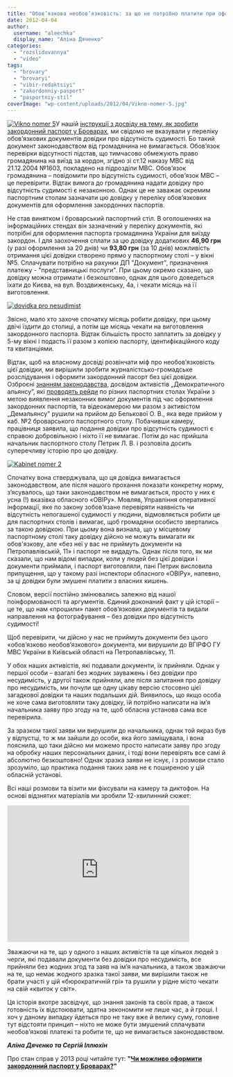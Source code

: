```yaml
---
title: "Обов’язкова необов’язковість: за що не потрібно платити при оформленні закордонного паспорта"
date: 2012-04-04
author: 
  username: "aleechka"
  display_name: "Аліна Дяченко"
categories: 
  - "rozsliduvannya"
  - "video"
tags: 
  - "brovary"
  - "brovaryi"
  - "vibir-redaktsiyi"
  - "zakordonniy-pasport"
  - "pasportniy-stil"
coverImage: "wp-content/uploads/2012/04/Vikno-nomer-5.jpg"
---
```


[![](https://mpz.brovary.org/wp-content/uploads/2012/04/Vikno-nomer-5.jpg "Vikno nomer 5")](https://mpz.brovary.org/wp-content/uploads/2012/04/Vikno-nomer-5.jpg)У нашій [інструкції з досвіду на тему, як зробити закордонний паспорт у Броварах](https://mpz.brovary.org/zakordonny-pasport-brovary-instrukciya/), ми свідомо не вказували у переліку обов’язкових документів довідки про відсутність судимості. Бо такий документ законодавством від громадянина не вимагається. Обов’язок перевірки відсутності підстав, що тимчасово обмежують право громадянина на виїзд за кордон, згідно зі ст.12 наказу МВС від 21.12.2004 №1603, покладено на підрозділи МВС. Обов’язок громадянина – повідомити про відсутність судимості, обов’язок МВС – це перевірити. Відтак вимога до громадянина надати довідку про відсутність судимості є незаконною. Однак це не заважає окремим паспортним столам зазначати цю довідку у переліку обов’язкових документів для оформлення закордонних паспортів.

Не став винятком і броварський паспортний стіл. В оголошеннях на інформаційних стендах він зазначений у переліку документів, які потрібні для оформлення паспорта громадянина України для виїзду закордон. І для заохочення сплати за цю довідку додаткових **46,90 грн** (у разі оформлення за 20 днів) чи **93,80 грн** (за 10 днів) можливість отримання цієї довідки створено прямо у паспортному столі – у вікні №5. Сплачувати потрібно на рахунки ДП "Документ", призначення платежу - "представницькі послуги". При цьому окремо сказано, що довідку можна отримати і безкоштовно, однак для цього доведеться їхати до Києва, на вул. Воздвиженську, 4а, і чекати місяць на її виготовлення.

[![](https://mpz.brovary.org/wp-content/uploads/2012/04/dovidka-pro-nesudimist.jpg "dovidka pro nesudimist")](https://mpz.brovary.org/wp-content/uploads/2012/04/dovidka-pro-nesudimist.jpg)

Звісно, мало хто захоче спочатку місяць робити довідку, при цьому двічі їздити до столиці, а потім ще місяць чекати на виготовлення закордонного паспорта. Відтак більшість просто заплатить за довідку у 5-му вікні і подасть її разом з копією паспорту, ідентифікаційного коду та квитанціями.

Відтак, щоб на власному досвіді розвінчати міф про необов’язковість цієї довідки, ми вирішили зробити журналістсько-громадське розслідування і оформити закордонний пасорт без цієї довідки. Озброєні [знанням законодавства](https://mpz.brovary.org/skilki-maye-koshtuvati-zakordonniy-pasport-v-brovarah/), досвідом активістів „Демократичного альянсу”, які [проводять рейди](https://www.facebook.com/STOPsvavilly) по різних паспортних столах України з метою виявлення незаконних вимог документів під час оформлення закордонних паспортів, та відеокамерою ми разом з активістом „Демальянсу” рушили на прийом до Белькової О. В., яка веде прийом у каб. №2 броварського паспортного столу. Побачивши камеру, працівниця заявила, що подання довідки про відсутність судимості є справою добровільною і ніхто її не вимагає. Потім до нас прийшла начальник паспортного столу Петрик Л. В. і розповіла досить суперечливу історію про цю довідку.

[![](https://mpz.brovary.org/wp-content/uploads/2012/04/Kabinet-nomer-2.jpg "Kabinet nomer 2")](https://mpz.brovary.org/wp-content/uploads/2012/04/Kabinet-nomer-2.jpg)

Спочатку вона стверджувала, що ця довідка вимагається законодавством, але після нашого прохання показати конкретну норму, з’ясувалось, що таки законодавством не вимагається, просто у них є усна (!) вказівка обласного «ОВІРу». Мовляв, Управління оперативної інформації, яке по закону зобов’язане перевіряти наявність чи відсутність непогашеної судимості у людини, відмовляється робити це для паспортних столів і вимагає, щоб громадяни особисто звертались за такою довідкою. При цьому вона визнала, що у місцевому паспортному столі таку довідку дійсно не можуть вимагати як обов'язкову, але «без неї у вас не приймуть документи на Петропавлівській, 11» і паспорт не видадуть. Однак після того, як ми сказали, що нам відомі випадки, коли у людей без цієї довідки і документи приймали, і паспорт виготовляли, пані Петрик висловила припущення, що у такому разі інспектори обласного «ОВІРу», напевно, за ці довідки були змушені платити з власних кишень.

Словом, версії постійно змінювались залежно від нашої поінформованості та аргументів. Єдиний доконаний факт у цій історії – це те, що нам «прошили» пакет обов’язкових документів та видали направлення на фотографування – без довідки про відсутність судимості!

Щоб перевірити, чи дійсно у нас не приймуть документи без цього «обов’язково необов’язкового» документа, ми вирушили до ВГІРФО ГУ МВС України в Київській області на Петропавлівську, 11.

У обох наших активістів, які подавали документи, їх прийняли. Однак у першої особи – взагалі без жодних зауважень і без довідки про несудимість, у другої також прийняли, але після запитання про довідку про несудимість, ми почули ще одну цікаву версію стосовно цієї загадкової довідки та наших подальших дій. Виявилось, що якщо особа не хоче сама виготовляти таку довідку, їй потрібно написати на ім’я начальника заяву про згоду на те, щоб обласна установа сама все перевірила.

За зразком такої заяви ми вирушили до начальника, однак той якраз був у відпустці, то ж ми зайшли до особи, яка його заміщувала, і вона пояснила, що таки дійсно ми можемо просто написати заяву про згоду на обробку наших персональних даних, і тоді вони перевірять все самі й абсолютно безкоштовно! Однак зразка заяви не існує, і з розмови стало зрозуміло, що практика подання таких заяв не є поширеною у цій обласній установі.

Всі наші розмови та візити ми фіксували на камеру та диктофон. На основі відзнятих матеріалів ми зробили 12-хвилинний сюжет:

<iframe src="https://www.youtube.com/embed/Un1s0cLQp7A" height="315" width="420" frameborder="0"></iframe>

Зважаючи на те, що у одного з наших активістів та ще кількох людей з черги, які подавали документи без довідки про несудимість, все прийняли без жодних згод та заяв на ім’я начальника, а також зважаючи на те, що немає жодного зразка такої заяви, ми вирішили також не брати участі у цій «бюрократичній грі» та рушили у рідне місто чекати на свій «квиток у світ».

Ця історія вкотре засвідчує, що знання законів та своїх прав, а також готовність їх відстоювати, здатна зекономити не лише час, а й гроші. І хоч у даному випадку йдеться про не таку вже й велику суму, головне тут відстояти принцип – ніхто не може бути змушений сплачувати необов’язкові платежі та робити те, що не вимагається законодавством.

_**Аліна Дяченко та Сергій Іллюхін**_

Про стан справ у 2013 році читайте тут: **"[Чи можливо оформити закордонний паспорт у Броварах?](https://mpz.brovary.org/chi-mozhlivo-oformiti-zakordonniy-pasport-u-brovarah/)"**
